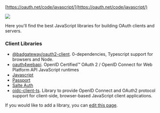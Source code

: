 [https://oauth.net/code/javascript/](https://oauth.net/code/javascript/)

  

[![](https://oauth.net/images/code/javascript.png)](https://oauth.net/images/code/javascript.png)

Here you'll find the best JavaScript libraries for building OAuth clients and servers.

### Client Libraries

- [@badgateway/oauth2-client](https://github.com/badgateway/oauth2-client). 0-dependencies, Typescript support for browsers and Node.
- [oauth4webapi](https://github.com/panva/oauth4webapi). OpenID Certified™ OAuth 2 / OpenID Connect for Web Platform API JavaScript runtimes
- [Javascript](http://github.com/andreassolberg/jso)
- [Passport](https://github.com/jaredhanson/passport-oauth2)
- [Salte Auth](https://github.com/salte-io/salte-auth)
- [oidc-client-ts](https://github.com/authts/oidc-client-ts). Library to provide OpenID Connect and OAuth2 protocol support for client-side, browser-based JavaScript client applications.

If you would like to add a library, you can [edit this page](https://github.com/aaronpk/oauth.net/blob/main/data/code/javascript.yml).